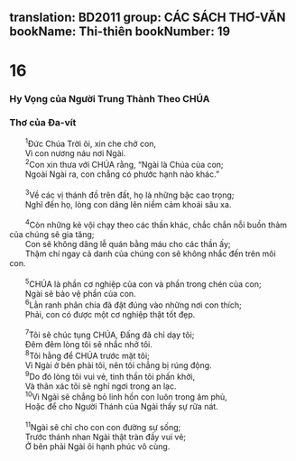 translation: BD2011
group: CÁC SÁCH THƠ-VĂN
bookName: Thi-thiên 
bookNumber: 19
-------

<div class="title"><h1>16</h1><h3>Hy Vọng của Người Trung Thành Theo CHÚA</h3><h3>Thơ của Ða-vít</h3></div>
<span class="verse thi_16_1">  <sup>1</sup>Ðức Chúa Trời ôi, xin che chở con,<br/>  Vì con nương náu nơi Ngài.<br/></span>
<span class="verse thi_16_2">  <sup>2</sup>Con xin thưa với CHÚA rằng, “Ngài là Chúa của con;<br/>  Ngoài Ngài ra, con chẳng có phước hạnh nào khác.”<br/><br/></span>
<span class="verse thi_16_3">  <sup>3</sup>Về các vị thánh đồ trên đất, họ là những bậc cao trọng;<br/>  Nghĩ đến họ, lòng con dâng lên niềm cảm khoái sâu xa.<br/><br/></span>
<span class="verse thi_16_4">  <sup>4</sup>Còn những kẻ vội chạy theo các thần khác, chắc chắn nỗi buồn thảm của chúng sẽ gia tăng;<br/>  Con sẽ không dâng lễ quán bằng máu cho các thần ấy;<br/>  Thậm chí ngay cả danh của chúng con sẽ không nhắc đến trên môi con.<br/><br/></span>
<span class="verse thi_16_5">  <sup>5</sup>CHÚA là phần cơ nghiệp của con và phần trong chén của con;<br/>  Ngài sẽ bảo vệ phần của con.<br/></span>
<span class="verse thi_16_6">  <sup>6</sup>Lằn ranh phân chia đã đặt đúng vào những nơi con thích;<br/>  Phải, con có được một cơ nghiệp thật tốt đẹp.<br/><br/></span>
<span class="verse thi_16_7">  <sup>7</sup>Tôi sẽ chúc tụng CHÚA, Ðấng đã chỉ dạy tôi;<br/>  Ðêm đêm lòng tôi sẽ nhắc nhở tôi.<br/></span>
<span class="verse thi_16_8">  <sup>8</sup>Tôi hằng để CHÚA trước mặt tôi;<br/>  Vì Ngài ở bên phải tôi, nên tôi chẳng bị rúng động.<br/></span>
<span class="verse thi_16_9">  <sup>9</sup>Do đó lòng tôi vui vẻ, tinh thần tôi phấn khởi,<br/>  Và thân xác tôi sẽ nghỉ ngơi trong an lạc.<br/></span>
<span class="verse thi_16_10">  <sup>10</sup>Vì Ngài sẽ chẳng bỏ linh hồn con luôn trong âm phủ,<br/>  Hoặc để cho Người Thánh của Ngài thấy sự rữa nát.<br/><br/></span>
<span class="verse thi_16_11">  <sup>11</sup>Ngài sẽ chỉ cho con con đường sự sống;<br/>  Trước thánh nhan Ngài thật tràn đầy vui vẻ;<br/>  Ở bên phải Ngài ôi hạnh phúc vô cùng.<br/></span>
